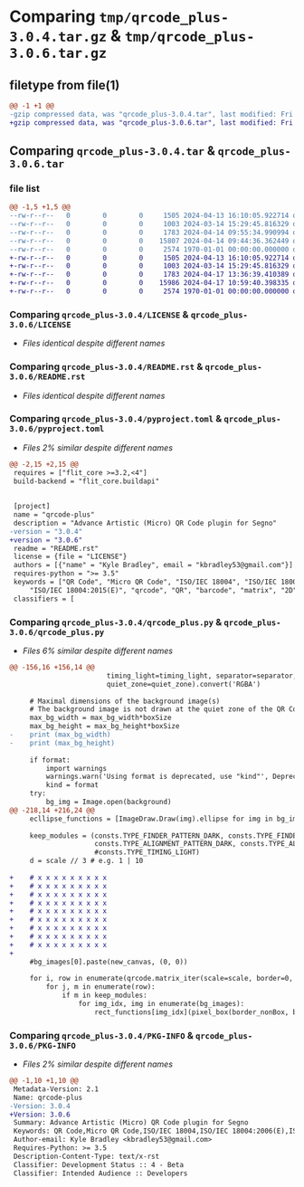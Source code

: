 # Comparing `tmp/qrcode_plus-3.0.4.tar.gz` & `tmp/qrcode_plus-3.0.6.tar.gz`

## filetype from file(1)

```diff
@@ -1 +1 @@
-gzip compressed data, was "qrcode_plus-3.0.4.tar", last modified: Fri Jan  1 00:00:00 2016, max compression
+gzip compressed data, was "qrcode_plus-3.0.6.tar", last modified: Fri Jan  1 00:00:00 2016, max compression
```

## Comparing `qrcode_plus-3.0.4.tar` & `qrcode_plus-3.0.6.tar`

### file list

```diff
@@ -1,5 +1,5 @@
--rw-r--r--   0        0        0     1505 2024-04-13 16:10:05.922714 qrcode_plus-3.0.4/LICENSE
--rw-r--r--   0        0        0     1003 2024-03-14 15:29:45.816329 qrcode_plus-3.0.4/README.rst
--rw-r--r--   0        0        0     1783 2024-04-14 09:55:34.990994 qrcode_plus-3.0.4/pyproject.toml
--rw-r--r--   0        0        0    15807 2024-04-14 09:44:36.362449 qrcode_plus-3.0.4/qrcode_plus.py
--rw-r--r--   0        0        0     2574 1970-01-01 00:00:00.000000 qrcode_plus-3.0.4/PKG-INFO
+-rw-r--r--   0        0        0     1505 2024-04-13 16:10:05.922714 qrcode_plus-3.0.6/LICENSE
+-rw-r--r--   0        0        0     1003 2024-03-14 15:29:45.816329 qrcode_plus-3.0.6/README.rst
+-rw-r--r--   0        0        0     1783 2024-04-17 13:36:39.410389 qrcode_plus-3.0.6/pyproject.toml
+-rw-r--r--   0        0        0    15986 2024-04-17 10:59:40.398335 qrcode_plus-3.0.6/qrcode_plus.py
+-rw-r--r--   0        0        0     2574 1970-01-01 00:00:00.000000 qrcode_plus-3.0.6/PKG-INFO
```

### Comparing `qrcode_plus-3.0.4/LICENSE` & `qrcode_plus-3.0.6/LICENSE`

 * *Files identical despite different names*

### Comparing `qrcode_plus-3.0.4/README.rst` & `qrcode_plus-3.0.6/README.rst`

 * *Files identical despite different names*

### Comparing `qrcode_plus-3.0.4/pyproject.toml` & `qrcode_plus-3.0.6/pyproject.toml`

 * *Files 2% similar despite different names*

```diff
@@ -2,15 +2,15 @@
 requires = ["flit_core >=3.2,<4"]
 build-backend = "flit_core.buildapi"
 
 
 [project]
 name = "qrcode-plus"
 description = "Advance Artistic (Micro) QR Code plugin for Segno"
-version = "3.0.4"
+version = "3.0.6"
 readme = "README.rst"
 license = {file = "LICENSE"}
 authors = [{"name" = "Kyle Bradley", email = "kbradley53@gmail.com"}]
 requires-python = ">= 3.5"
 keywords = ["QR Code", "Micro QR Code", "ISO/IEC 18004", "ISO/IEC 18004:2006(E)",
     "ISO/IEC 18004:2015(E)", "qrcode", "QR", "barcode", "matrix", "2D",]
 classifiers = [
```

### Comparing `qrcode_plus-3.0.4/qrcode_plus.py` & `qrcode_plus-3.0.6/qrcode_plus.py`

 * *Files 6% similar despite different names*

```diff
@@ -156,16 +156,14 @@
                        timing_light=timing_light, separator=separator, dark_module=dark_module,
                        quiet_zone=quiet_zone).convert('RGBA')
     
     # Maximal dimensions of the background image(s)
     # The background image is not drawn at the quiet zone of the QR Code, therefore border=0
     max_bg_width = max_bg_width*boxSize
     max_bg_height = max_bg_height*boxSize
-    print (max_bg_width)
-    print (max_bg_height)
 
     if format:
         import warnings
         warnings.warn('Using format is deprecated, use "kind"', DeprecationWarning)
         kind = format
     try:
         bg_img = Image.open(background)
@@ -218,14 +216,24 @@
     ecllipse_functions = [ImageDraw.Draw(img).ellipse for img in bg_images]
 
     keep_modules = (consts.TYPE_FINDER_PATTERN_DARK, consts.TYPE_FINDER_PATTERN_LIGHT, consts.TYPE_SEPARATOR,
                     consts.TYPE_ALIGNMENT_PATTERN_DARK, consts.TYPE_ALIGNMENT_PATTERN_LIGHT)#, consts.TYPE_TIMING_DARK,
                     #consts.TYPE_TIMING_LIGHT)
     d = scale // 3 # e.g. 1 | 10
     
+    # x x x x x x x x x 
+    # x x x x x x x x x 
+    # x x x x x x x x x 
+    # x x x x x x x x x 
+    # x x x x x x x x x 
+    # x x x x x x x x x 
+    # x x x x x x x x x 
+    # x x x x x x x x x 
+    # x x x x x x x x x 
+    
     #bg_images[0].paste(new_canvas, (0, 0))
 
     for i, row in enumerate(qrcode.matrix_iter(scale=scale, border=0, verbose=True)):
         for j, m in enumerate(row):
             if m in keep_modules:
                 for img_idx, img in enumerate(bg_images):
                     rect_functions[img_idx](pixel_box(border_nonBox, boxSize, i, j, False), qr_img.getpixel((i+border_nonBox, j+border_nonBox)))
```

### Comparing `qrcode_plus-3.0.4/PKG-INFO` & `qrcode_plus-3.0.6/PKG-INFO`

 * *Files 2% similar despite different names*

```diff
@@ -1,10 +1,10 @@
 Metadata-Version: 2.1
 Name: qrcode-plus
-Version: 3.0.4
+Version: 3.0.6
 Summary: Advance Artistic (Micro) QR Code plugin for Segno
 Keywords: QR Code,Micro QR Code,ISO/IEC 18004,ISO/IEC 18004:2006(E),ISO/IEC 18004:2015(E),qrcode,QR,barcode,matrix,2D
 Author-email: Kyle Bradley <kbradley53@gmail.com>
 Requires-Python: >= 3.5
 Description-Content-Type: text/x-rst
 Classifier: Development Status :: 4 - Beta
 Classifier: Intended Audience :: Developers
```

